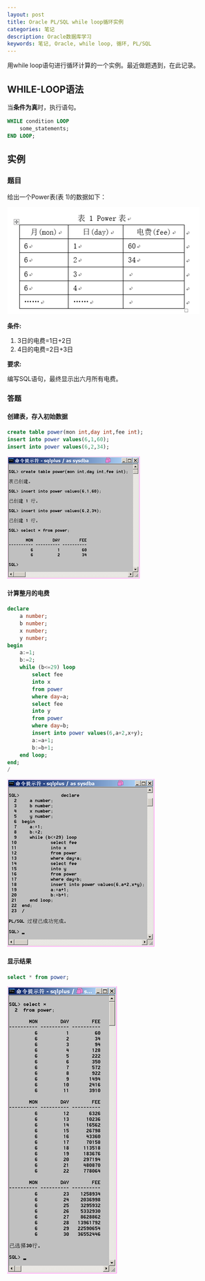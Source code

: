 ```yaml
---
layout: post
title: Oracle PL/SQL while loop循环实例
categories: 笔记
description: Oracle数据库学习
keywords: 笔记, Oracle, while loop, 循环, PL/SQL
---
```


用while loop语句进行循环计算的一个实例。最近做题遇到，在此记录。

<!--more-->

## WHILE-LOOP语法

当**条件为真**时，执行语句。

```sql
WHILE condition LOOP
	some_statements;
END LOOP;
```

## 实例

### 题目

给出一个Power表(表 1)的数据如下：

<p><img src="/images/2017-11-29-Oracle-PL-SQL-while-loop/table1.png" alt="table1" width="446"></p>


**条件:**

1. 3日的电费=1日+2日
2. 4日的电费=2日+3日

**要求:**

编写SQL语句，最终显示出六月所有电费。

### 答题

#### 创建表，存入初始数据

```sql
create table power(mon int,day int,fee int);
insert into power values(6,1,60);
insert into power values(6,2,34);
```

<p><img src="/images/2017-11-29-Oracle-PL-SQL-while-loop/createtable.png" alt="create table" width="307"></p>

#### 计算整月的电费

```sql
declare
	a number;
	b number;
	x number;
	y number;
begin
	a:=1;
	b:=2;
	while (b<=29) loop
		select fee
		into x
		from power
		where day=a;
		select fee
		into y
		from power
		where day=b;
		insert into power values(6,a+2,x+y);
		a:=a+1;
		b:=b+1;
	end loop;
end;
/
```

<p><img src="/images/2017-11-29-Oracle-PL-SQL-while-loop/calculate.png" alt="calculate" width="341"></p>

#### 显示结果

```sql
select * from power;
```

<p><img src="/images/2017-11-29-Oracle-PL-SQL-while-loop/result.png" alt="result" width="254"></p>